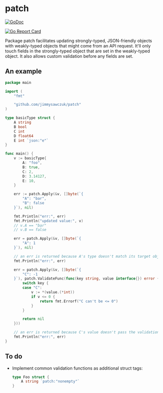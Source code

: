# patch

[![GoDoc](https://godoc.org/github.com/jimmysawczuk/patch?status.svg)](https://godoc.org/github.com/jimmysawczuk/patch)

[![Go Report Card](https://goreportcard.com/badge/github.com/jimmysawczuk/patch)](https://goreportcard.com/report/github.com/jimmysawczuk/patch)

Package patch facilitates updating strongly-typed, JSON-friendly objects with weakly-typed objects that might come from an API request. It'll only touch fields in the strongly-typed object that are set in the weakly-typed object. It also allows custom validation before any fields are set.

## An example

```go
package main

import (
	"fmt"

	"github.com/jimmysawczuk/patch"
)

type basicType struct {
	A string
	B bool
	C int
	D float64
	E int `json:"e"`
}

func main() {
	v := basicType{
		A: "foo",
		B: true,
		C: 2,
		D: 3.14127,
		E: 10,
	}

	err := patch.Apply(&v, []byte(`{
		"A": "bar",
		"B": false
	}`), nil)

	fmt.Println("err:", err)
	fmt.Println("updated value:", v)
	// v.A == "bar"
	// v.B == false

	err = patch.Apply(&v, []byte(`{
		"A": 1
	}`), nil)

	// an err is returned because A's type doesn't match its target object.
	fmt.Println("err:", err)

	err = patch.Apply(&v, []byte(`{
		"C": -1
	}`), patch.ValidateFunc(func(key string, value interface{}) error {
		switch key {
		case "C":
			v := *(value.(*int))
			if v <= 0 {
				return fmt.Errorf("C can't be <= 0")
			}
		}

		return nil
	}))

	// an err is returned because C's value doesn't pass the validation rule.
	fmt.Println("err:", err)
}
```

## To do

- Implement common validation functions as additional struct tags:

	```go
	type Foo struct {
		A string `patch:"nonempty"`
	}
	```
